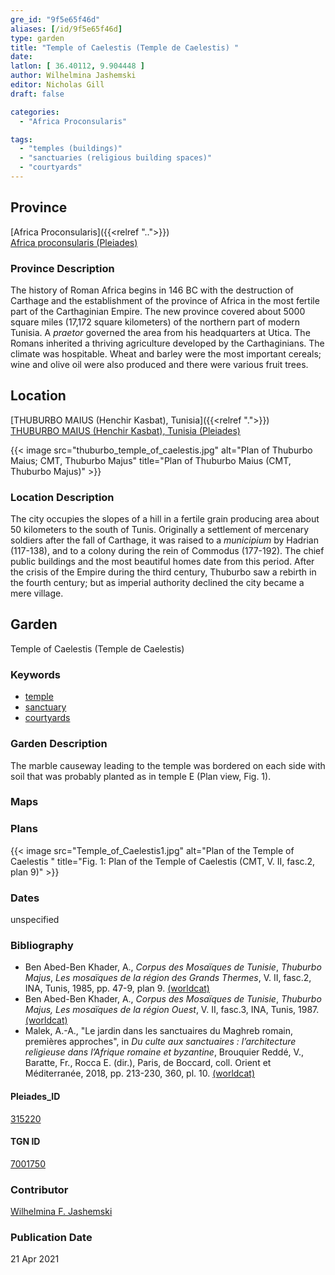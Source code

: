 ```yaml
---
gre_id: "9f5e65f46d"
aliases: [/id/9f5e65f46d]
type: garden
title: "Temple of Caelestis (Temple de Caelestis) "
date:
latlon: [ 36.40112, 9.904448 ]
author: Wilhelmina Jashemski
editor: Nicholas Gill
draft: false

categories:
  - "Africa Proconsularis"

tags:
  - "temples (buildings)"
  - "sanctuaries (religious building spaces)"
  - "courtyards"
---
```


## Province
[Africa Proconsularis]({{<relref "..">}}) \
[Africa proconsularis (Pleiades)](https://pleiades.stoa.org/places/991341)

### Province Description

The history of Roman Africa begins in 146 BC with the destruction of Carthage and the establishment of the province of Africa in the most fertile part of the Carthaginian Empire. The new province covered about 5000 square miles (17,172 square kilometers) of the northern part of modern Tunisia. A *praetor* governed the area from his headquarters at Utica. The Romans inherited a thriving agriculture developed by the Carthaginians. The climate was hospitable. Wheat and barley were the most important cereals; wine and olive oil were also produced and there were various fruit trees.

## Location
[THUBURBO MAIUS (Henchir Kasbat), Tunisia]({{<relref ".">}}) \
[THUBURBO MAIUS (Henchir Kasbat), Tunisia (Pleiades)](https://pleiades.stoa.org/places/315220)



{{< image src="thuburbo_temple_of_caelestis.jpg" alt="Plan of Thuburbo Maius; CMT, Thuburbo Majus" title="Plan of Thuburbo Maius (CMT, Thuburbo Majus)" >}}

### Location Description

The city occupies the slopes of a hill in a fertile grain producing area about 50 kilometers to the south of Tunis. Originally a settlement of mercenary soldiers after the fall of Carthage, it was raised to a *municipium* by Hadrian (117-138), and to a colony during the rein of Commodus (177-192). The chief public buildings and the most beautiful homes date from this period. After the crisis of the Empire during the third century, Thuburbo saw a rebirth in the fourth century; but as imperial authority declined the city became a mere village.

## Garden

Temple of Caelestis (Temple de Caelestis)

### Keywords

- [temple](#)
- [sanctuary](#)
- [courtyards](http://vocab.getty.edu/page/aat/300004095)

### Garden Description

The marble causeway leading to the temple was bordered on each side with soil that was probably planted as in temple E (Plan view, Fig. 1).

### Maps

### Plans

{{< image src="Temple_of_Caelestis1.jpg" alt="Plan of the Temple of Caelestis " title="Fig. 1: Plan of the Temple of Caelestis (CMT, V. II, fasc.2, plan 9)" >}}

### Dates
unspecified

### Bibliography

*  Ben Abed-Ben Khader, A., *Corpus des Mosaïques de Tunisie*, *Thuburbo Majus*, *Les mosaïques de la région des Grands Thermes*, V. II, fasc.2, INA, Tunis, 1985, pp. 47-9, plan 9. [(worldcat)](http://www.worldcat.org/oclc/905765362)
* Ben Abed-Ben Khader, A., *Corpus des Mosaïques de Tunisie*, *Thuburbo Majus, Les mosaïques de la région Ouest*, V. II, fasc.3, INA, Tunis, 1987.[(worldcat)](http://www.worldcat.org/oclc/20058336)
*  Malek, A.-A., "Le jardin dans les sanctuaires du Maghreb romain, premières approches", in *Du culte aux sanctuaires : l’architecture religieuse dans l’Afrique romaine et byzantine*, Brouquier Reddé, V., Baratte, Fr.,  Rocca E. (dir.), Paris, de Boccard, coll. Orient et Méditerranée, 2018, pp. 213-230, 360, pl. 10. [(worldcat)](http://www.worldcat.org/oclc/1028897747)

#### Pleiades_ID

[315220](https://pleiades.stoa.org/places/315220)
#### TGN ID

[7001750](http://vocab.getty.edu/page/tgn/7001750)

### Contributor

[Wilhelmina F. Jashemski](http://worldcat.org/identities/lccn-n80037970/)

### Publication Date
21 Apr 2021
